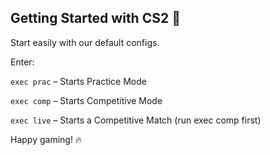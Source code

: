 ## Getting Started with CS2 🚀

Start easily with our default configs.

Enter:

`exec prac` – Starts Practice Mode

`exec comp` – Starts Competitive Mode

`exec live` – Starts a Competitive Match (run exec comp first)

Happy gaming! 🔥
